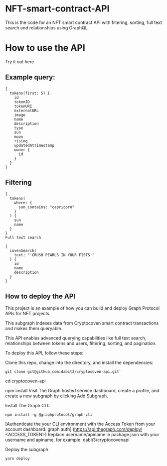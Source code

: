 # NFT-smart-contract-API
This is the code for an NFT smart contract API with filtering, sorting, full text search and relationships using GraphQL
# How to use the API
Try it out here

## Example query:

```
{
  tokens(first: 5) {
    id
    tokenID
    tokenURI
    externalURL
    image 
    name 
    description
    type 
    sun 
    moon 
    rising 
    updatedAtTimestamp 
    owner {
      id 
    }
  }
}
```
## Filtering

```
{
  tokens(
    where: {
      sun_contains: "capricorn"
    }
  ) {
    sun 
    name
  }
}
Full text search

{
  covenSearch(
    text: "'CRUSH PEARLS IN YOUR FISTS'"
  ) {
    id
    name
    description
  }
}
```
## How to deploy the API
This project is an example of how you can build and deploy Graph Protocol APIs for NFT projects.

This subgraph indexes data from Cryptocoven smart contract transactions and makes them queryable.

This API enables advanced querying capabilities like full text search, relationships between tokens and users, filtering, sorting, and pagination.

To deploy this API, follow these steps:

Clone this repo, change into the directory, and install the dependencies:
``` 
git clone git@github.com:dabit3/cryptocoven-api.git`
```

cd cryptocoven-api

npm install
Visit The Graph hosted service dashboard, create a profile, and create a new subgraph by clicking Add Subgraph.

Install The Graph CLI:

```
npm install -g @graphprotocol/graph-cli
```
[Authenticate the your CLI environment with the Access Token from your account dashboard:
graph auth] (https://api.thegraph.com/deploy/ <ACCESS_TOKEN>)
Replace username/apiname in package.json with your username and apiname, for example: dabit3/cryptocovenapi

Deploy the subgraph

```
yarn deploy
```
